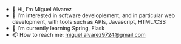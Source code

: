 - 👋 Hi, I’m Miguel Alvarez
- 👀 I’m interested in software developlement, and in particular web development, with tools such as APIs, Javascript, HTML/CSS
- 🌱 I’m currently learning Spring, Flask
- 📫 How to reach me: miguel.alvarez9724@gmail.com

<!---
miguel-alv1/miguel-alv1 is a ✨ special ✨ repository because its `README.md` (this file) appears on your GitHub profile.
You can click the Preview link to take a look at your changes.
--->
